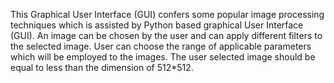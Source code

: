 This Graphical User Interface (GUI) confers some popular image processing techniques which is assisted by Python based graphical User Interface (GUI). An image can be chosen by the user and can apply different filters to the selected image. User can choose the range of applicable parameters which will be employed to the images. The user selected image should be equal to less than the dimension of 512*512. 